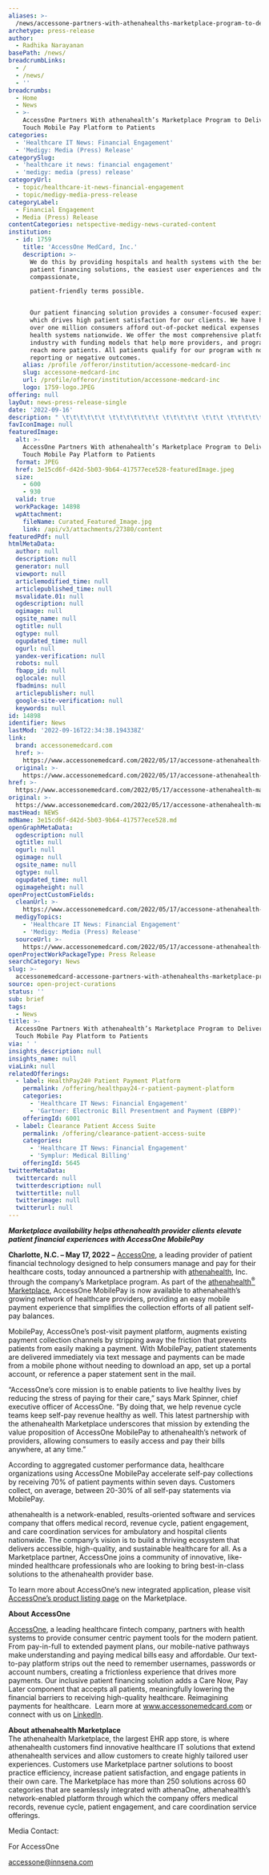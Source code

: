 ```yaml
---
aliases: >-
  /news/accessone-partners-with-athenahealths-marketplace-program-to-deliver-one-touch-mobile-pay-platform-to-patients
archetype: press-release
author:
  - Radhika Narayanan
basePath: /news/
breadcrumbLinks:
  - /
  - /news/
  - ''
breadcrumbs:
  - Home
  - News
  - >-
    AccessOne Partners With athenahealth’s Marketplace Program to Deliver One
    Touch Mobile Pay Platform to Patients
categories:
  - 'Healthcare IT News: Financial Engagement'
  - 'Medigy: Media (Press) Release'
categorySlug:
  - 'healthcare it news: financial engagement'
  - 'medigy: media (press) release'
categoryUrl:
  - topic/healthcare-it-news-financial-engagement
  - topic/medigy-media-press-release
categoryLabel:
  - Financial Engagement
  - Media (Press) Release
contentCategories: netspective-medigy-news-curated-content
institution:
  - id: 1759
    title: 'AccessOne MedCard, Inc.'
    description: >-
      We do this by providing hospitals and health systems with the best form of
      patient financing solutions, the easiest user experiences and the most
      compassionate,

      patient-friendly terms possible.


      Our patient financing solution provides a consumer-focused experience
      which drives high patient satisfaction for our clients. We have helped
      over one million consumers afford out-of-pocket medical expenses for
      health systems nationwide. We offer the most comprehensive platform in the
      industry with funding models that help more providers, and programs that
      reach more patients. All patients qualify for our program with no credit
      reporting or negative outcomes.
    alias: /profile /offeror/institution/accessone-medcard-inc
    slug: accessone-medcard-inc
    url: /profile/offeror/institution/accessone-medcard-inc
    logo: 1759-logo.JPEG
offering: null
layOut: news-press-release-single
date: '2022-09-16'
description: " \t\t\t\t\t\t \t\t\t\t\t\t\t \t\t\t\t\t \t\t\t \t\t\t\t\t\t\t \t\t\t\t\t\t \t\t\t\t \t\t\tMarketplace availability helps athenahealth provider clients elevate patient financial experiences with AccessOne MobilePay Charlotte, N.C. – May 17, 2"
favIconImage: null
featuredImage:
  alt: >-
    AccessOne Partners With athenahealth’s Marketplace Program to Deliver One
    Touch Mobile Pay Platform to Patients
  format: JPEG
  href: 3e15cd6f-d42d-5b03-9b64-417577ece528-featuredImage.jpeg
  size:
    - 600
    - 930
  valid: true
  workPackage: 14898
  wpAttachment:
    fileName: Curated_Featured_Image.jpg
    link: /api/v3/attachments/27380/content
featuredPdf: null
htmlMetaData:
  author: null
  description: null
  generator: null
  viewport: null
  articlemodified_time: null
  articlepublished_time: null
  msvalidate.01: null
  ogdescription: null
  ogimage: null
  ogsite_name: null
  ogtitle: null
  ogtype: null
  ogupdated_time: null
  ogurl: null
  yandex-verification: null
  robots: null
  fbapp_id: null
  oglocale: null
  fbadmins: null
  articlepublisher: null
  google-site-verification: null
  keywords: null
id: 14898
identifier: News
lastMod: '2022-09-16T22:34:38.194338Z'
link:
  brand: accessonemedcard.com
  href: >-
    https://www.accessonemedcard.com/2022/05/17/accessone-athenahealth-marketplace-mobilepay/
  original: >-
    https://www.accessonemedcard.com/2022/05/17/accessone-athenahealth-marketplace-mobilepay/
href: >-
  https://www.accessonemedcard.com/2022/05/17/accessone-athenahealth-marketplace-mobilepay/
original: >-
  https://www.accessonemedcard.com/2022/05/17/accessone-athenahealth-marketplace-mobilepay/
mastHead: NEWS
mdName: 3e15cd6f-d42d-5b03-9b64-417577ece528.md
openGraphMetaData:
  ogdescription: null
  ogtitle: null
  ogurl: null
  ogimage: null
  ogsite_name: null
  ogtype: null
  ogupdated_time: null
  ogimageheight: null
openProjectCustomFields:
  cleanUrl: >-
    https://www.accessonemedcard.com/2022/05/17/accessone-athenahealth-marketplace-mobilepay/
  medigyTopics:
    - 'Healthcare IT News: Financial Engagement'
    - 'Medigy: Media (Press) Release'
  sourceUrl: >-
    https://www.accessonemedcard.com/2022/05/17/accessone-athenahealth-marketplace-mobilepay/
openProjectWorkPackageType: Press Release
searchCategory: News
slug: >-
  accessonemedcard-accessone-partners-with-athenahealths-marketplace-program-to-deliver-one-touch-mobile-pay-platform-to-patients
source: open-project-curations
status: ''
sub: brief
tags:
  - News
title: >-
  AccessOne Partners With athenahealth’s Marketplace Program to Deliver One
  Touch Mobile Pay Platform to Patients
via: ' '
insights_description: null
insights_name: null
viaLink: null
relatedOfferings:
  - label: HealthPay24® Patient Payment Platform
    permalink: /offering/healthpay24-r-patient-payment-platform
    categories:
      - 'Healthcare IT News: Financial Engagement'
      - 'Gartner: Electronic Bill Presentment and Payment (EBPP)'
    offeringId: 6001
  - label: Clearance Patient Access Suite
    permalink: /offering/clearance-patient-access-suite
    categories:
      - 'Healthcare IT News: Financial Engagement'
      - 'Symplur: Medical Billing'
    offeringId: 5645
twitterMetaData:
  twittercard: null
  twitterdescription: null
  twittertitle: null
  twitterimage: null
  twitterurl: null
---
```

<div id="readability-page-1" class="page"><section data-id="7c3297a" data-element_type="section"> 						<div> 							<div> 					<div data-id="43583fa" data-element_type="column"> 			<div> 							<div> 						<div data-id="6afdb8a" data-element_type="widget" data-widget_type="theme-post-content.default"> 				<div> 			<p><strong><em>Marketplace availability helps athenahealth provider clients elevate patient financial experiences with AccessOne MobilePay</em></strong></p> <p><strong>Charlotte, N.C. – May 17, 2022 –</strong> <a href="https://www.accessonemedcard.com/">AccessOne</a>, a leading provider of patient financial technology designed to help consumers manage and pay for their healthcare costs, today announced a partnership with <a href="http://www.athenahealth.com/">athenahealth</a>, Inc. through the company’s Marketplace program. As part of the <a href="http://www.athenahealth.com/marketplace/">athenahealth</a><a href="http://www.athenahealth.com/marketplace/"><sup>®</sup></a><a href="http://www.athenahealth.com/marketplace/"> Marketplace</a>, AccessOne MobilePay is now available to athenahealth’s growing network of healthcare providers, providing an easy mobile payment experience that simplifies the collection efforts of all patient self-pay balances.</p> <p>MobilePay, AccessOne’s post-visit payment platform, augments existing payment collection channels by stripping away the friction that prevents patients from easily making a payment. With MobilePay, patient statements are delivered immediately via text message and payments can be made from a mobile phone without needing to download an app, set up a portal account, or reference a paper statement sent in the mail.</p> <p>“AccessOne’s core mission is to enable patients to live healthy lives by reducing the stress of paying for their care,” says Mark Spinner, chief executive officer of AccessOne. “By doing that, we help revenue cycle teams keep self-pay revenue healthy as well. This latest partnership with the athenahealth Marketplace underscores that mission by extending the value proposition of AccessOne MobilePay to athenahealth’s network of providers, allowing consumers to easily access and pay their bills anywhere, at any time.”</p> <p>According to aggregated customer performance data, healthcare organizations using AccessOne MobilePay accelerate self-pay collections by receiving 70% of patient payments within seven days. Customers collect, on average, between 20-30% of all self-pay statements via MobilePay.</p> <p>athenahealth is a network-enabled, results-oriented software and services company that offers medical record, revenue cycle, patient engagement, and care coordination services for ambulatory and hospital clients nationwide. The company’s vision is to build a thriving ecosystem that delivers accessible, high-quality, and sustainable healthcare for all. As a Marketplace partner, AccessOne joins a community of innovative, like-minded healthcare professionals who are looking to bring best-in-class solutions to the athenahealth provider base.</p> <p>To learn more about AccessOne’s new integrated application, please visit <a href="https://marketplace.athenahealth.com/product/cuesquared">AccessOne’s product listing page</a> on the Marketplace.</p> <p><strong>About AccessOne</strong></p> <p><a href="https://accessonemedcard.com/">AccessOne</a>, a leading healthcare fintech company, partners with health systems to provide consumer centric payment tools for the modern patient. From pay-in-full to extended payment plans, our mobile-native pathways make understanding and paying medical bills easy and affordable. Our text-to-pay platform strips out the need to remember usernames, passwords or account numbers, creating a frictionless experience that drives more payments. Our inclusive patient financing solution adds a Care Now, Pay Later component that accepts all patients, meaningfully lowering the financial barriers to receiving high-quality healthcare. Reimagining payments for healthcare.&nbsp; Learn more at <a href="https://t.sidekickopen84.com/s3t/c/5/f18dQhb0S7kF8cVPGhV5dX9r59hl3kW7_k2841CX6NGW36PLlp59hFsxW2PqZkh695PMZf197v5Y04?te=W3R5hFj26QkHmW4mKDsS3F5sLDW4cNcgy3_SMDJW3zgCLH3Fbt5S0&amp;si=8000000021323645&amp;pi=0a2a920e-b165-4089-ab6d-4c326f15c030">www.accessonemedcard.com</a> or connect with us on <a href="https://t.sidekickopen84.com/s3t/c/5/f18dQhb0S7kF8cVPGhV5dX9r59hl3kW7_k2841CX6NGW36PLlp59hFsxW2PqZkh695PMZf197v5Y04?te=W3R5hFj4cm2zwW4mKLS-3ZWVWBW3K2-zv1JxwY5W1Lw3rh45LM6yW1LvcqZ3K9dzm4mLcs1&amp;si=8000000021323645&amp;pi=0a2a920e-b165-4089-ab6d-4c326f15c030">LinkedIn</a>.</p> <p><strong>About athenahealth Marketplace</strong><br> The athenahealth Marketplace, the largest EHR app store, is where athenahealth customers find innovative healthcare IT solutions that extend athenahealth services and allow customers to create highly tailored user experiences. Customers use Marketplace partner solutions to boost practice efficiency, increase patient satisfaction, and engage patients in their own care. The Marketplace has more than 250 solutions across 60 categories that are seamlessly integrated with athenaOne, athenahealth’s network-enabled platform through which the company offers medical records, revenue cycle, patient engagement, and care coordination service offerings.</p> <p>Media Contact:</p> <p>For AccessOne</p> <p><a href="mailto:accessone@innsena.com">accessone@innsena.com</a></p> 		</div> 				</div> 						</div> 					</div> 		</div> 								</div> 					</div> 		</section></div>